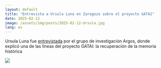 ```yaml
---
layout: default
title: "Entrevista a Ursula Luna en Zaragoza sobre el proyecto GATAI"
date: 2025-02-12
image: /assets/img/posts/2025-02-12-Ursula.jpg
lang: es
---
```

Ursula Luna fue <a href="https://www.instagram.com/reel/DF-ZKrKJ1Il/?igsh=MTJrNDd1MGozZXNpZQ%3D%3D" target="_blank">entrevistada</a> por el grupo de investigación Argos, donde explicó una de las líneas del proyecto GATAI: la recuperación de la memoria histórica

<a href="https://www.instagram.com/reel/DF-ZKrKJ1Il/?igsh=MTJrNDd1MGozZXNpZQ%3D%3D" target="_blank"><img src="http://www.gatai.eus/assets/img/posts/2025-02-12-Ursula.jpg"></a>
